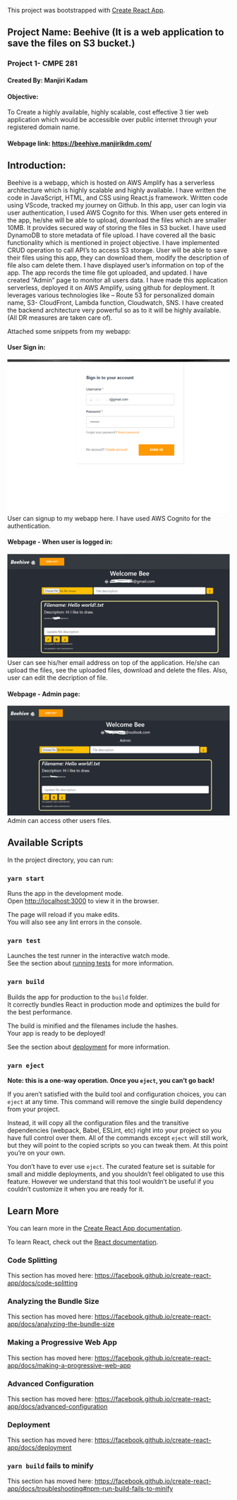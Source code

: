 This project was bootstrapped with [Create React App](https://github.com/facebook/create-react-app).


## Project Name:  Beehive (It is a web application to save the files on S3 bucket.)
### Project 1- CMPE 281
#### Created By: Manjiri Kadam

#### Objective:
To Create a highly available, highly scalable, cost effective 3 tier web application which would be accessible over public internet through your registered domain name.

#### Webpage link: https://beehive.manjirikdm.com/

## Introduction:

Beehive is a webapp, which is hosted on AWS Amplify has a serverless architecture which is highly scalable and highly available. I have written the code in JavaScript, HTML, and CSS using React.js framework. Written code using VScode, tracked my journey on Github.
In this app, user can login via user authentication, I used AWS Cognito for this. When user gets entered in the app, he/she will be able to upload, download the files which are smaller 10MB. It provides secured way of storing the files in S3 bucket. I have used DynamoDB to store metadata of file upload.
I have covered all the basic functionality which is mentioned in project objective. I have implemented CRUD operation to call API’s to access S3 storage. User will be able to save their files using this app, they can download them, modify the description of file also cam delete them.
I have displayed user’s information on top of the app. The app records the time file got uploaded, and updated. I have created “Admin” page to monitor all users data. 
I have made this application serverless, deployed it on AWS Amplify, using github for deployment. 
It leverages various technologies like – Route 53 for personalized domain name, S3- CloudFront, Lambda function, Cloudwatch, SNS.
I have created the backend architecture very powerful so as to it will be  highly available.(All DR measures are taken care of).

Attached some snippets from my webapp:

#### User Sign in:

<img src="signin.png" />
User can signup to my webapp here. I have used AWS Cognito for the authentication.

#### Webpage - When user is logged in:

<img src="user.png" />
User can see his/her email address on top of the application. He/she can upload the files, see the uploaded files, download and delete the files. Also, user can edit the decription of file.

#### Webpage - Admin page:

<img src="adminpg.png" />
Admin can access other users files.




## Available Scripts

In the project directory, you can run:

### `yarn start`

Runs the app in the development mode.<br />
Open [http://localhost:3000](http://localhost:3000) to view it in the browser.

The page will reload if you make edits.<br />
You will also see any lint errors in the console.

### `yarn test`

Launches the test runner in the interactive watch mode.<br />
See the section about [running tests](https://facebook.github.io/create-react-app/docs/running-tests) for more information.

### `yarn build`

Builds the app for production to the `build` folder.<br />
It correctly bundles React in production mode and optimizes the build for the best performance.

The build is minified and the filenames include the hashes.<br />
Your app is ready to be deployed!

See the section about [deployment](https://facebook.github.io/create-react-app/docs/deployment) for more information.

### `yarn eject`

**Note: this is a one-way operation. Once you `eject`, you can’t go back!**

If you aren’t satisfied with the build tool and configuration choices, you can `eject` at any time. This command will remove the single build dependency from your project.

Instead, it will copy all the configuration files and the transitive dependencies (webpack, Babel, ESLint, etc) right into your project so you have full control over them. All of the commands except `eject` will still work, but they will point to the copied scripts so you can tweak them. At this point you’re on your own.

You don’t have to ever use `eject`. The curated feature set is suitable for small and middle deployments, and you shouldn’t feel obligated to use this feature. However we understand that this tool wouldn’t be useful if you couldn’t customize it when you are ready for it.

## Learn More

You can learn more in the [Create React App documentation](https://facebook.github.io/create-react-app/docs/getting-started).

To learn React, check out the [React documentation](https://reactjs.org/).

### Code Splitting

This section has moved here: https://facebook.github.io/create-react-app/docs/code-splitting

### Analyzing the Bundle Size

This section has moved here: https://facebook.github.io/create-react-app/docs/analyzing-the-bundle-size

### Making a Progressive Web App

This section has moved here: https://facebook.github.io/create-react-app/docs/making-a-progressive-web-app

### Advanced Configuration

This section has moved here: https://facebook.github.io/create-react-app/docs/advanced-configuration

### Deployment

This section has moved here: https://facebook.github.io/create-react-app/docs/deployment

### `yarn build` fails to minify

This section has moved here: https://facebook.github.io/create-react-app/docs/troubleshooting#npm-run-build-fails-to-minify


